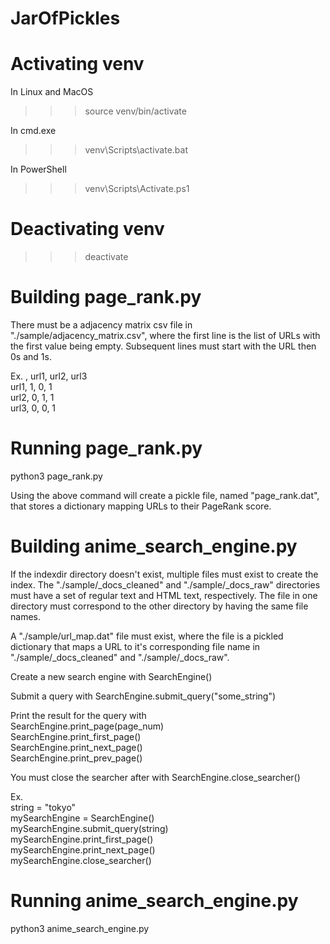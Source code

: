 # JarOfPickles


# Activating venv

In Linux and MacOS

>>> source venv/bin/activate

In cmd.exe

>>> venv\Scripts\activate.bat

In PowerShell

>>> venv\Scripts\Activate.ps1


# Deactivating venv

>>> deactivate


# Building page_rank.py

There must be a adjacency matrix csv file in "./sample/adjacency_matrix.csv", where the first line is the list of URLs with the first value being empty. Subsequent lines must start with the URL then 0s and 1s.

Ex.
,	url1,	url2,	url3  
url1,	1,	0,	1  
url2,	0,	1,	1  
url3,	0,	0,	1  


# Running page_rank.py

python3 page_rank.py

Using the above command will create a pickle file, named "page_rank.dat", that stores a dictionary mapping URLs to their PageRank score.


# Building anime_search_engine.py

If the indexdir directory doesn't exist, multiple files must exist to create the index. The "./sample/\_docs_cleaned" and "./sample/\_docs_raw" directories must have a set of regular text and HTML text, respectively. The file in one directory must correspond to the other directory by having the same file names.

A "./sample/url\_map.dat" file must exist, where the file is a pickled dictionary that maps a URL to it's corresponding file name in "./sample/\_docs\_cleaned" and "./sample/\_docs_raw".

Create a new search engine with SearchEngine()

Submit a query with SearchEngine.submit_query("some_string")

Print the result for the query with  
	SearchEngine.print_page(page_num)  
	SearchEngine.print_first_page()  
	SearchEngine.print_next_page()  
	SearchEngine.print_prev_page()  

You must close the searcher after with SearchEngine.close_searcher()

Ex.  
	string = "tokyo"  
	mySearchEngine = SearchEngine()  
	mySearchEngine.submit_query(string)  
	mySearchEngine.print_first_page()  
	mySearchEngine.print_next_page()  
	mySearchEngine.close_searcher()  


# Running anime_search_engine.py

python3 anime_search_engine.py

